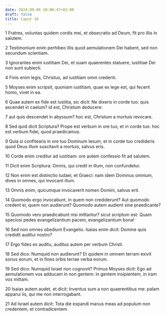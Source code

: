 ```yaml
---
date: 2024-09-06 20:00:47+02:00
draft: false
title: Caput 10
---
```





1 Fratres, voluntas quidem cordis mei, et obsecratio ad Deum, fit pro illis in salutem.

2 Testimonium enim perhibeo illis quod aemulationem Dei habent, sed non secundum scientiam.

3 Ignorantes enim iustitiam Dei, et suam quaerentes statuere, iustitiae Dei non sunt subiecti.

4 Finis enim legis, Christus, ad iustitiam omni credenti.

5 Moyses enim scripsit, quoniam iustitiam, quae ex lege est, qui fecerit homo, vivet in ea.

6 Quae autem ex fide est iustitia, sic dicit: Ne dixeris in corde tuo: quis ascendet in caelum? id est, Christum deducere:

7 aut quis descendet in abyssum? hoc est, Christum a mortuis revocare.

8 Sed quid dicit Scriptura? Prope est verbum in ore tuo, et in corde tuo: hoc est verbum fidei, quod praedicamus.

9 Quia si confitearis in ore tuo Dominum Iesum, et in corde tuo credideris quod Deus illum suscitavit a mortuis, salvus eris.

10 Corde enim creditur ad iustitiam: ore autem confessio fit ad salutem.

11 Dicit enim Scriptura: Omnis, qui credit in illum, non confundetur.

12 Non enim est distinctio Iudaei, et Graeci: nam idem Dominus omnium, dives in omnes, qui invocant illum.

13 Omnis enim, quicumque invocaverit nomen Domini, salvus erit.

14 Quomodo ergo invocabunt, in quem non crediderunt? Aut quomodo credent ei, quem non audierunt? Quomodo autem audient sine praedicante?

15 Quomodo vero praedicabunt nisi mittantur? sicut scriptum est: Quam speciosi pedes evangelizantium pacem, evangelizantium bona!

16 Sed non omnes obediunt Evangelio. Isaias enim dicit: Domine quis credidit auditui nostro?

17 Ergo fides ex auditu, auditus autem per verbum Christi.

18 Sed dico: Numquid non audierunt? Et quidem in omnem terram exivit sonus eorum, et in fines orbis terrae verba eorum.

19 Sed dico: Numquid Israel non cognovit? Primus Moyses dicit: Ego ad aemulationem vos adducam in non gentem: in gentem insipientem, in iram vos mittam.

20 Isaias autem audet, et dicit: Inventus sum a non quaerentibus me: palam apparui iis, qui me non interrogabant.

21 Ad Israel autem dicit: Tota die expandi manus meas ad populum non credentem, et contradicentem.

